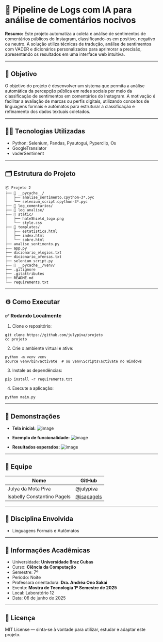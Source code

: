 # 🚀 Pipeline de Logs com IA para análise de comentários nocivos

**Resumo:** 
Este projeto automatiza a coleta e análise de sentimentos de comentários públicos do Instagram, classificando-os em positivo, negativo ou neutro. A solução utiliza técnicas de tradução, análise de sentimentos com VADER e dicionários personalizados para aprimorar a precisão, apresentando os resultados em uma interface web intuitiva.

---

## 🎯 Objetivo
O objetivo do projeto é desenvolver um sistema que permita a análise automática da percepção pública em redes sociais por meio da classificação de sentimentos em comentários do Instagram. A motivação é facilitar a avaliação de marcas ou perfis digitais, utilizando conceitos de linguagens formais e autômatos para estruturar a classificação e refinamento dos dados textuais coletados.

---

## 👨‍💻 Tecnologias Utilizadas
- Python: Selenium, Pandas, Pyautogui, Pyperclip, Os
- GoogleTranslator
- vaderSentiment

---

## 🗂️ Estrutura do Projeto
```
📦 Projeto 2
├── 📁 __pycache__/
│   ├── analise_sentimento.cpython-3*.pyc
│   └── selenium_script.cpython-3*.pyc
├── 📁 log_comentarios/
├── 📁 log_analise/
├── 📁 static/
│   ├── hateShield_logo.png
│   └── style.css
├── 📁 templates/
│   ├── estatistica.html
│   ├── index.html
│   └── sobre.html
├── analise_sentimento.py
├── app.py
├── dicionario_elogios.txt
├── dicionario_ofensas.txt
├── selenium_script.py
├── 📁 __pycache__/venv/  
├── .gitignore
├── .gitattributes
├── README.md
└── requirements.txt
```

---

## ⚙️ Como Executar

### ✅ Rodando Localmente

1. Clone o repositório:

```
git clone https://github.com/julypiva/projeto
cd projeto
```

2. Crie o ambiente virtual e ative:

```
python -m venv venv
source venv/bin/activate  # ou venv\Scripts\activate no Windows
```

3. Instale as dependências:

```
pip install -r requirements.txt
```

4. Execute a aplicação:

```
python main.py
```

---

## 📸 Demonstrações

- **Tela inicial:**
![image](https://github.com/user-attachments/assets/474113d4-c842-485c-b3b3-72c79608473e)

- **Exemplo de funcionalidade:**
![image](https://github.com/user-attachments/assets/501b508f-1c43-4d3a-9bb8-ec92941cbb0d)

- **Resultados esperados:**
![image](https://github.com/user-attachments/assets/84cf208b-e4db-4cb1-a35d-66228124b778)

---

## 👥 Equipe

| Nome | GitHub |
|------|--------|
| Julya da Mota Piva | [@julypiva](https://github.com/julypiva) |
| Isabelly Constantino Pagels | [@isapagels](https://github.com/isapagels) |

---

## 🧠 Disciplina Envolvida

- Linguagens Formais e Autômatos

---

## 🏫 Informações Acadêmicas

- Universidade: **Universidade Braz Cubas**
- Curso: **Ciência da Computação**
- Semestre: 7º
- Período: Noite
- Professora orientadora: **Dra. Andréa Ono Sakai**
- Evento: **Mostra de Tecnologia 1º Semestre de 2025**
- Local: Laboratório 12
- Data: 06 de junho de 2025

---

## 📄 Licença

MIT License — sinta-se à vontade para utilizar, estudar e adaptar este projeto.
